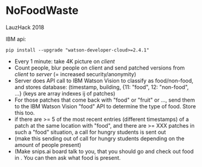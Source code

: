 # NoFoodWaste
LauzHack 2018

IBM api:

`pip install --upgrade "watson-developer-cloud>=2.4.1"`

- Every 1 minute: take 4K picture on *client*
- Count people, blur people on client and send patched versions from *client* to *server* (= increased security/anonymity)
- Server does API call to IBM Watson Vision to classify as food/non-food, and stores database: (timestamp, building, {11: "food", 12: "non-food", ...} (keys are array indexes ij of patches)
- For those patches that come back with "food" or "fruit" or ..., send them to the IBM Watson Vision "food" API to determine the type of food. Store this too.
- if there are >= 5 of the most recent entries (different timestamps) of a patch at the same location with "food", and there are >= XXX patches in such a "food" situation, a call for hungry students is sent out
- (make this sending out of call for hungry students depending on the amount of people present)
- (Make snips.ai board talk to you, that you should go and check out food in <building>. You can then ask what food is present.
